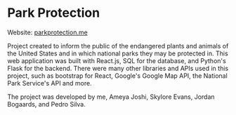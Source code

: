 # Park Protection

Website: [parkprotection.me](https://parkprotection.me/)

Project created to inform the public of the endangered plants and animals of the United States and in which national parks they may be protected in. This web application was built with React.js, SQL for the database, and Python's Flask for the backend. There were many other libraries and APIs used in this project, such as bootstrap for React, Google's Google Map API, the National Park Service's API and more.

The project was developed by me, Ameya Joshi, Skylore Evans, Jordan Bogaards, and Pedro Silva.
